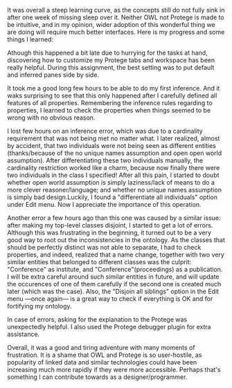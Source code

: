 It was overall a steep learning curve, as the concepts still do not fully sink in after one week of missing sleep over it. Neither OWL not Protege is made to be intuitive, and in my opinion, wider adoption of this wonderful thing we are doing will require much better interfaces. Here is my progress and some things I learned:

Athough this happened a bit late due to hurrying for the tasks at hand, discovering how to customize my Protege tabs and workspace has been really helpful. During this assignment, the best setting was to put default and inferred panes side by side.

It took me a good long few hours to be able to do my first inference. And it waks surprising to see that this only happened after I carefully defined all features of all properties. Remembering the inference rules regarding to properties, I learned to check the properties when things seemed to be wrong with no obvious reason.

I lost  few hours on an inference error, which was due to a cardinality requirement that was not being met no matter what. I later realized, almost by accident, that two individuals were not being seen as different entities (thanks/because of the no unique names assumption and open open world assumption). After differentiating these two individuals manually, the cardinality restriction worked like a charm, because now finally there were two individuals in the class I specified! After all this pain, I started to doubt whether open world assumption is simply laziness/lack of means to do a more clever reasoner/language; and whether no unique names assumption is simply bad design.Luckily, I found a "differentiate all individuals" option under Edit menu. Now I appreciate the importance of this operation. 

Another error a few hours ago than this one was caused by a similar issue: after making my top-level classes disjoint, I started to get a lot of errors. Although this was frustrating in the beginning, it turned out to be a very good way to root out the inconsistencies in the ontology. As the classes that should be perfectly distinct was not able to separate, I had to check properties, and indeed, realized that a name change, together with two very similar entities that belonged to different classes was the culprit: "Conference" as institute, and "Conference"(proceedings) as a publication. I will be extra careful around such similar entities in future, and will update the occurences of one of them carefully if the second one is created much later (which was the case). Also, the "Disjoin all siblings" option in the Edit menu  —once again— is a great way to check if everything is OK and for fortifying my ontology.

In case of errors, asking for the explanation to the Protege was unexpectedly helpful. I also used the Protege debugger plugin for extra assistance.

Overall, it was a good and tiring adventure with many moments of frustration. It is a shame that OWL and Protege is so user-hostile, as popularity of linked data and similar technologies could have been increasing much more rapidly if they were more accessible. Perhaps that's something I can contribute towards as a designer/programmer.